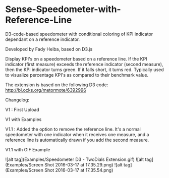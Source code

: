 # Sense-Speedometer-with-Reference-Line
D3-code-based speedometer with conditional coloring of KPI indicator dependant on a reference indicator.

Developed by Fady Heiba, based on D3.js

Display KPI's on a speedometer based on a reference line.
If the KPI indicator (first measure) exceeds the reference indicator (second measure), then the KPI indicator turns green. If it falls short, it turns red.
Typically used to visualize percentage KPI's as compared to their benchmark value.

The extension is based on the following D3 code:
http://bl.ocks.org/metormote/6392996

Changelog:

V1 : First Upload

V1 with Examples

V1.1 : Added the option to remove the reference line. It's a normal speedometer with one indicator when it receives one measure, and a reference line is automatically drawn if you add the second measure.

V1.1 with GIF Example

![alt tag](Examples/Speedometer D3 - TwoDials Extension.gif)
![alt tag](Examples/Screen Shot 2016-03-17 at 17.35.29.png)
![alt tag](Examples/Screen Shot 2016-03-17 at 17.35.54.png)
